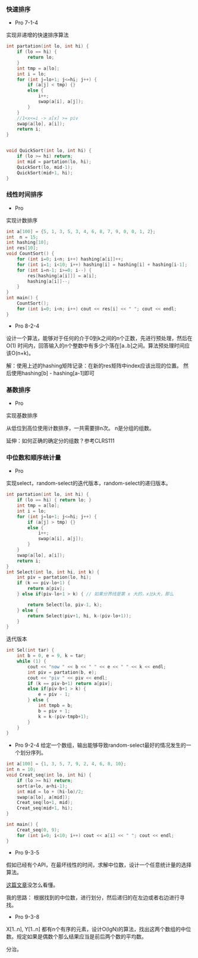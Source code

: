 
### 快速排序

- Pro 7-1-4

实现非递增的快速排序算法

```C++
int partation(int lo, int hi) {
    if (lo == hi) {
        return lo;
    }
    int tmp = a[lo];
    int i = lo;
    for (int j=lo+1; j<=hi; j++) {
        if (a[j] < tmp) {}
        else {
            i++;
            swap(a[i], a[j]);
        }
    }
    //1<x<=i -> a[x] >= piv
    swap(a[lo], a[i]);
    return i;
}


void QuickSort(int lo, int hi) {
    if (lo >= hi) return;
    int mid = partation(lo, hi);
    QuickSort(lo, mid-1);
    QuickSort(mid+1, hi);
}
```
### 线性时间排序

- Pro 

实现计数排序
```C++
int a[100] = {5, 1, 3, 5, 3, 4, 6, 8, 7, 9, 0, 0, 1, 2};
int  n = 15;
int hashing[10];
int res[10];
void CountSort() {
    for (int i=0; i<n; i++) hashing[a[i]]++;
    for (int i=1; i<10; i++) hashing[i] = hashing[i] + hashing[i-1];
    for (int i=n-1; i>=0; i--) {
        res[hashing[a[i]]] = a[i];
        hashing[a[i]]--;
    }
}
int main() {
    CountSort();
    for (int i=0; i<n; i++) cout << res[i] << " "; cout << endl;
}
```
- Pro 8-2-4

设计一个算法，能够对于任何的介于0到k之间的n个正数，先进行预处理，然后在 O(1) 时间内，回答输入的n个整数中有多少个落在[a..b]之间。算法预处理时间应该O(n+k)。

解：使用上述的hashing矩阵记录：在新的res矩阵中index应该出现的位置。
然后使用hashing[b] - hashing[a-1]即可

### 基数排序

- Pro

实现基数排序

从低位到高位使用计数排序，一共需要排n次。
n是分组的组数。

延伸：如何正确的确定分的组数？参考CLRS111


### 中位数和顺序统计量

- Pro

实现select，random-select的迭代版本，random-select的递归版本。
```C++
int partation(int lo, int hi) {
    if (lo == hi) { return lo; }
    int tmp = a[lo];
    int i = lo;
    for (int j=lo+1; j<=hi; j++) {
        if (a[j] > tmp) {}
        else {
            i++;
            swap(a[i], a[j]);
        }
    }
    swap(a[lo], a[i]);
    return i;
}
int Select(int lo, int hi, int k) {
    int piv = partation(lo, hi);
    if (k == piv-lo+1) {
        return a[piv];
    } else if(piv-lo+1 > k) { // 如果分界线是第 x 大的，x比k大，那么

        return Select(lo, piv-1, k);
    } else {
        return Select(piv+1, hi, k-(piv-lo+1));
    }
}
```
迭代版本
```C++
int Sel(int tar) {
    int b = 0, e = 9, k = tar;
    while (1) {
        cout << "now " << b << " " << e << " " << k << endl;
        int piv = partation(b, e);
        cout << "piv " << piv << endl;
        if (k == piv-b+1) return a[piv];
        else if(piv-b+1 > k) {
            e = piv - 1;
        } else {
            int tmpb = b;
            b = piv + 1;
            k = k-(piv-tmpb+1);
        }
    }
}
```
- Pro 9-2-4
给定一个数组，输出能够导致random-select最好的情况发生的一个划分序列。
```C++
int a[100] = {1, 3, 5, 7, 9, 2, 4, 6, 8, 10};
int n = 10;
void Creat_seq(int lo, int hi) {
    if (lo >= hi) return;
    sort(a+lo, a+hi-1);
    int mid = lo + (hi-lo)/2;
    swap(a[lo], a[mid]);
    Creat_seq(lo+1, mid);
    Creat_seq(mid+1, hi);
}

int main() {
    Creat_seq(0, 9);
    for (int i=0; i<10; i++) cout << a[i] << " "; cout << endl;
}
```

- Pro 9-3-5

假如已经有个API，在最坏线性的时间，求解中位数，设计一个任意统计量的选择算法。

[这篇文章](http://blog.csdn.net/z84616995z/article/details/18889535)没怎么看懂。

我的思路：
根据找到的中位数，进行划分，然后递归的在左边或者右边进行寻找。


- Pro 9-3-8

X[1..n], Y[1..n] 都有n个有序的元素，设计O(lgN)的算法，找出这两个数组的中位数。规定如果是偶数个那么结果应当是前后两个数的平均数。

分治。
